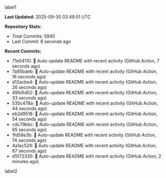 
label1 
<!-- ACTIVITY_START -->
**Last Updated:** 2025-09-30 03:49:51 UTC

**Repository Stats:**
- Total Commits: 5940
- Last Commit: 8 seconds ago

**Recent Commits:**
- 71e04110: 🤖 Auto-update README with recent activity (GitHub Action, 7 seconds ago)
- 7a95baeb: 🤖 Auto-update README with recent activity (GitHub Action, 16 seconds ago)
- d12acbe4: 🤖 Auto-update README with recent activity (GitHub Action, 26 seconds ago)
- 49fd5d52: 🤖 Auto-update README with recent activity (GitHub Action, 33 seconds ago)
- 535c478a: 🤖 Auto-update README with recent activity (GitHub Action, 44 seconds ago)
- eb2d9518: 🤖 Auto-update README with recent activity (GitHub Action, 54 seconds ago)
- cdc79bbc: 🤖 Auto-update README with recent activity (GitHub Action, 65 seconds ago)
- 1fd58e3b: 🤖 Auto-update README with recent activity (GitHub Action, 74 seconds ago)
- 4a1ac529: 🤖 Auto-update README with recent activity (GitHub Action, 87 seconds ago)
- d1072335: 🤖 Auto-update README with recent activity (GitHub Action, 2 minutes ago)
<!-- ACTIVITY_END -->

label2
